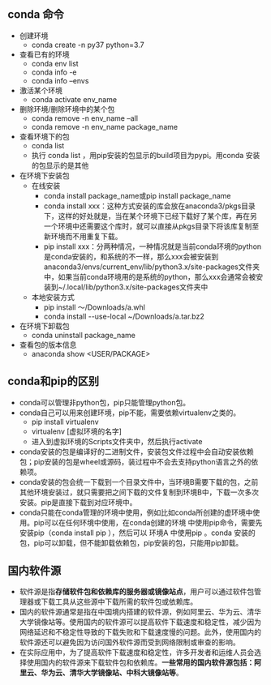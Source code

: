 ## conda 命令
- 创建环境
	- conda create -n py37 python=3.7
- 查看已有的环境
	- conda env list
	- conda info -e
	- conda info –envs
- 激活某个环境
	- conda activate env_name
- 删除环境/删除环境中的某个包
	- conda remove -n env_name –all
	- conda remove -n env_name  package_name
- 查看环境下的包
	- conda list
	- 执行 conda list ，用pip安装的包显示的build项目为pypi。用conda 安装的包显示的是其他
- 在环境下安装包
	- 在线安装
		- conda install package_name或pip install package_name
		- conda install xxx：这种方式安装的库会放在anaconda3/pkgs目录下，这样的好处就是，当在某个环境下已经下载好了某个库，再在另一个环境中还需要这个库时，就可以直接从pkgs目录下将该库复制至新环境而不用重复下载。
		- pip install xxx：分两种情况，一种情况就是当前conda环境的python是conda安装的，和系统的不一样，那么xxx会被安装到anaconda3/envs/current_env/lib/python3.x/site-packages文件夹中，如果当前conda环境用的是系统的python，那么xxx会通常会被安装到~/.local/lib/python3.x/site-packages文件夹中 
	- 本地安装方式
		- pip install   ～/Downloads/a.whl
		- conda install --use-local  ~/Downloads/a.tar.bz2
- 在环境下卸载包
	- conda uninstall package_name
- 查看包的版本信息
	- anaconda show <USER/PACKAGE>  

## conda和pip的区别
- conda可以管理非python包，pip只能管理python包。
- conda自己可以用来创建环境，pip不能，需要依赖virtualenv之类的。
	- pip install virtualenv
	- virtualenv [虚拟环境的名字]
	- 进入到虚拟环境的Scripts文件夹中，然后执行activate
- conda安装的包是编译好的二进制文件，安装包文件过程中会自动安装依赖包；pip安装的包是wheel或源码，装过程中不会去支持python语言之外的依赖项。
- conda安装的包会统一下载到一个目录文件中，当环境B需要下载的包，之前其他环境安装过，就只需要把之间下载的文件复制到环境B中，下载一次多次安装。pip是直接下载到对应环境中。
- conda只能在conda管理的环境中使用，例如比如conda所创建的虚环境中使用。pip可以在任何环境中使用，在conda创建的环境 中使用pip命令，需要先安装pip（conda install pip ），然后可以 环境A 中使用pip 。conda 安装的包，pip可以卸载，但不能卸载依赖包，pip安装的包，只能用pip卸载。


## 国内软件源
- 软件源是指**存储软件包和依赖库的服务器或镜像站点**，用户可以通过软件包管理器或下载工具从这些源中下载所需的软件包或依赖库。
- 国内的软件源通常是指在中国境内搭建的软件源，例如阿里云、华为云、清华大学镜像站等。使用国内的软件源可以提高软件下载速度和稳定性，减少因为网络延迟和不稳定性导致的下载失败和下载速度慢的问题。此外，使用国内的软件源还可以避免因为访问国外软件源而受到网络限制或审查的影响。
- 在实际应用中，为了提高软件下载速度和稳定性，许多开发者和运维人员会选择使用国内的软件源来下载软件包和依赖库。**一些常用的国内软件源包括：阿里云、华为云、清华大学镜像站、中科大镜像站等**。